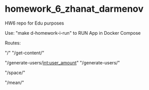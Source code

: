 # homework_6_zhanat_darmenov

HW6 repo for Edu purposes

Use: "make d-homework-i-run" to RUN App in Docker Compose


Routes:

"/"
"/get-content/"


"/generate-users/<int:user_amount>"
"/generate-users/"


"/space/"


"/mean/"
